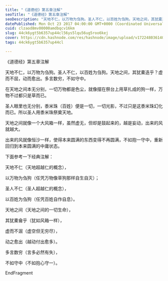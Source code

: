```yaml
---
title: "《道德经》第五章注解"
seoTitle: "《道德经》第五章注解"
seoDescription: "天地不仁，以万物为刍狗。圣人不仁，以百姓为刍狗。天地之间，其犹橐迭乎？虚而不屈，动而愈出。多言数穷，不如守中。"
datePublished: Mon Oct 23 2017 04:00:00 GMT+0000 (Coordinated Universal Time)
cuid: clzaod8mv00000amdbqcv16km
slug: 44ck6ygt5b6357up44cl56ys5lqu56ug5roo6kej
cover: https://cdn.hashnode.com/res/hashnode/image/upload/v1722480361403/3d52ac14-f775-48b6-925f-197e2457f8e0.jpeg
tags: 44ck6ygt5b6357up44cl

---
```


《道德经》第五章注解

天地不仁，以万物为刍狗。圣人不仁，以百姓为刍狗。天地之间，其犹橐迭乎？虚而不屈，动而愈出。多言数穷，不如守中。

在天地之间本无分别，一切万物都是色尘，就像摆在祭台上用草扎成的狗一样，万物不过都只是草而已。

圣人眼里也无分别，黍米珠（百姓）便是一切，一切光影，不过只是这黍米珠幻化而已。所以圣人用黍米珠祭奠天地。 

天地之间就像一个大风箱一样，虽然虚无，但却是鼓起来的，越是妄动，出来的风就越大。

出来的风就像恒沙一样，使得本来圆满的东西变得不再圆满，不如抱一守中，重新回归到本来圆满的中庸状态。

下面参考一下经典注解：

天地不仁（天地超越仁的概念）， 

以万物为刍狗（任凭万物像草狗那样自生自灭）； 

圣人不仁（圣人超越仁的概念）， 

以百姓为刍狗（任凭百姓自作自息）。 

天地之间（天地之间的一切生命）， 

其犹橐龠乎（犹如风箱一样）， 

虚而不淈（虚空但无穷尽）， 

动之愈出（越动付出愈多）。 

多言数穷（言多必然有失）， 

不如守中（不如抱心守一）。 

  
EndFragment